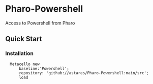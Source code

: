 # Pharo-Powershell
Access to Powershell from Pharo

## Quick Start

### Installation

```Smalltalk
  Metacello new
      baseline:'Powershell';
      repository: 'github://astares/Pharo-Powershell:main/src';
      load
```
